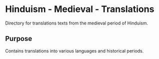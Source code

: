 # Hinduism - Medieval - Translations

Directory for translations texts from the medieval period of Hinduism.

## Purpose
Contains translations into various languages and historical periods.
